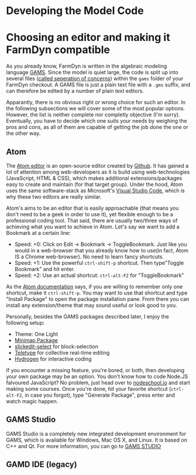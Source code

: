 # Developing the Model Code

# Choosing an editor and making it FarmDyn compatible

As you already know, FarmDyn is written in the algebraic modeling language [GAMS](https://de.wikipedia.org/wiki/General_Algebraic_Modeling_System).
Since the model is quiet large, the code is split up into several files ([called seperation of concerns](https://en.wikipedia.org/wiki/Separation_of_concerns)) within the `gams` folder of your FarmDyn checkout.
A GAMS file is just a plain text file with a `.gms` suffix, and can therefore be edited by a number of plain text editors.

Apparantly, there is no obvious right or wrong choice for such an editor.
In the following subsections we will cover some of the most popular options. However, the list is neither complete nor completly objective (I'm sorry).
Eventually, you have to decide which one suits your needs by weighing the pros and cons, as all of them are capable of getting the job done the one or the other way.

## Atom
The [Atom editor](https://atom.io/) is an open-source editor created by [Github](https://github.com/). It has gained a lot of attention among web-developers as it is build using web-technologies (JavaScript, HTML \& CSS), which makes additional extensions/packages easy to create and maintain (for that target group). Under the hood, Atom uses the same software-stack as Microsoft's [Visual Studio Code](https://code.visualstudio.com/), which is why these two editors are really similar.

Atom's aims to be an editor that is easily approachable (that means you don't need to be a geek in order to use it), yet flexible enough to be a professional coding tool. That said, there are usually two/three ways of achieving what you want to achieve in Atom. Let's say we want to add a Bookmark at a certain line:

- Speed: +0: Click on Edit -> Bookmark -> ToggleBookmark. Just like you would in a web-browser that you already know how to use(in fact, Atom IS a Chrome web-browser). No need to learn fancy shortcuts.
- Speed: +1: Use the powerful `ctrl-shift-p` shortcut. Then type"Toggle Bookmark" and hit enter.
- Speed: +2: Use an actual shortcut: `ctrl-alt-F2` for "ToggleBookmark"


As the [Atom documentation](https://flight-manual.atom.io/) says, if you are willing to remember only one shortcut, make it `ctrl-shift-p`.
You may want to use that shortcut and type "Install Package" to open the package installation pane. From there you can install any extension/theme that may sound useful or look good to you.

Personally, besides the GAMS packages described later, I enjoy the following setup:

- Theme: One Light
- [Minimap Package](https://atom.io/packages/minimap)
- [slickedit-select](https://atom.io/packages/slickedit-select) for block-selection
- [Teletype](https://atom.io/packages/teletype) for collective real-time editing
- [Hydrogen](https://atom.io/packages/hydrogen) for interactive coding


If you encounter a missing feature, you're bored, or both, then developing your own package may be an option. You don't know how to code Node.JS falvoured JavaScript? No problem, just head over to [nodeschool.io](https://nodeschool.io/) and start making some courses. Once you're done, hit your favorite shortcut (`ctrl-alt-F2`, in case you forgot), type "Generate Package", press enter and watch magic happen.

## GAMS Studio
GAMS Studio is a completely new integrated development environment for GAMS, which is available for Windows, Mac OS X, and Linux. It is based on C++ and Qt. For more information, you can go to [GAMS STUDIO](https://www.gams.com/33/docs/UG_studio_tutorial.html)


## GAMD IDE (legacy)
